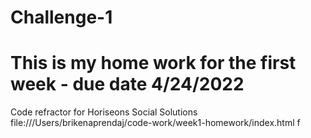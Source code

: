 # Challenge-1 

#  This is my home work for the first week - due date 4/24/2022
Code refractor for Horiseons Social Solutions
file:///Users/brikenaprendaj/code-work/week1-homework/index.html
f